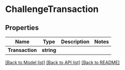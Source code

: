# ChallengeTransaction

## Properties

Name | Type | Description | Notes
------------ | ------------- | ------------- | -------------
**Transaction** | **string** |  | 

[[Back to Model list]](../README.md#documentation-for-models) [[Back to API list]](../README.md#documentation-for-api-endpoints) [[Back to README]](../README.md)


